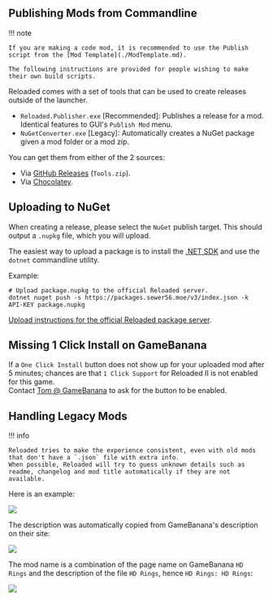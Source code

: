 ## Publishing Mods from Commandline

!!! note

    If you are making a code mod, it is recommended to use the Publish script from the [Mod Template](./ModTemplate.md).  

    The following instructions are provided for people wishing to make their own build scripts.  

Reloaded comes with a set of tools that can be used to create releases outside of the launcher.  

- `Reloaded.Publisher.exe` [Recommended]: Publishes a release for a mod. Identical features to GUI's `Publish Mod` menu.  
- `NuGetConverter.exe` [Legacy]: Automatically creates a NuGet package given a mod folder or a mod zip.  

You can get them from either of the 2 sources:  

- Via [GitHub Releases](https://github.com/Reloaded-Project/Reloaded-II/releases) (`Tools.zip`).  
- Via [Chocolatey](https://chocolatey.org/packages/reloaded-ii-tools).  

## Uploading to NuGet

When creating a release, please select the `NuGet` publish target. This should output a `.nupkg` file, which you will upload.  

The easiest way to upload a package is to install the [.NET SDK](https://dotnet.microsoft.com/download/dotnet/thank-you/sdk-5.0.101-windows-x64-installer) and use the `dotnet` commandline utility. 

Example:  
```
# Upload package.nupkg to the official Reloaded server.
dotnet nuget push -s https://packages.sewer56.moe/v3/index.json -k API-KEY package.nupkg
```

[Upload instructions for the official Reloaded package server](http://packages.sewer56.moe:5000/upload).  

## Missing 1 Click Install on GameBanana

If a `One Click Install` button does not show up for your uploaded mod after 5 minutes; chances are that `1 Click Support` for Reloaded II is not enabled for this game.  
Contact [Tom @ GameBanana](https://gamebanana.com/members/1382) to ask for the button to be enabled.  

## Handling Legacy Mods

!!! info

    Reloaded tries to make the experience consistent, even with old mods that don't have a `.json` file with extra info.  
    When possible, Reloaded will try to guess unknown details such as readme, changelog and mod title automatically if they are not available.  
    
Here is an example:  

![](./Images/DownloadPackages-IncompleteMetadata-1.png)

The description was automatically copied from GameBanana's description on their site:  

![](./Images/DownloadPackages-IncompleteMetadata-3.png)

The mod name is a combination of the page name on GameBanana `HD Rings` and the description of the file `HD Rings`, hence `HD Rings: HD Rings`:  

![](./Images/DownloadPackages-IncompleteMetadata-2.png)